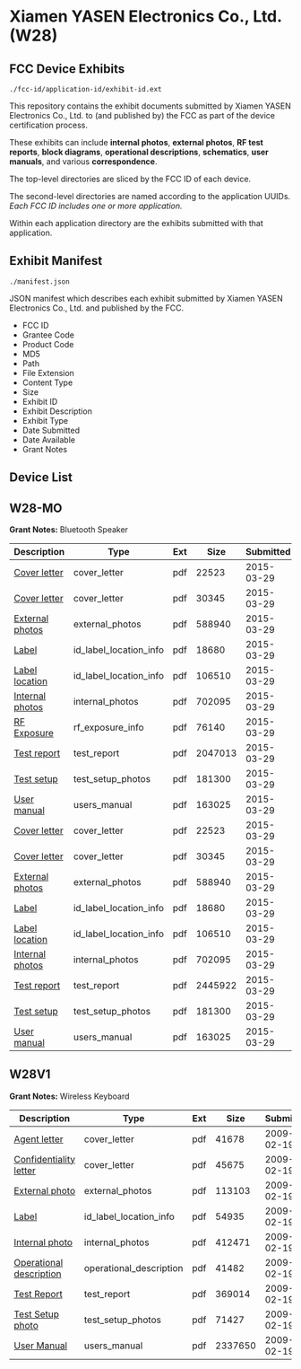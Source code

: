 # Xiamen YASEN Electronics Co., Ltd. (W28)
## FCC Device Exhibits

```
./fcc-id/application-id/exhibit-id.ext
```

This repository contains the exhibit documents submitted by Xiamen YASEN Electronics Co., Ltd. to (and published by) the FCC as part of the device certification process.

These exhibits can include **internal photos**, **external photos**, **RF test reports**, **block diagrams**, **operational descriptions**, **schematics**, **user manuals**, and various **correspondence**.

The top-level directories are sliced by the FCC ID of each device.

The second-level directories are named according to the application UUIDs. *Each FCC ID includes one or more application.*

Within each application directory are the exhibits submitted with that application. 

## Exhibit Manifest

```
./manifest.json
```

JSON manifest which describes each exhibit submitted by Xiamen YASEN Electronics Co., Ltd. and published by the FCC.

- FCC ID
- Grantee Code
- Product Code
- MD5
- Path
- File Extension
- Content Type
- Size
- Exhibit ID
- Exhibit Description
- Exhibit Type
- Date Submitted
- Date Available
- Grant Notes

## Device List
## W28-MO
**Grant Notes:** Bluetooth Speaker

| Description | Type | Ext | Size | Submitted | Available |
| ----------- | ---- | --- | ---- | --------- | --------- |
| [Cover letter](W28-MO/94578788b46cdc57498f4d854b7b523b/2568932.pdf) | cover_letter | pdf | 22523 | 2015-03-29 | 2015-03-29 |
| [Cover letter](W28-MO/94578788b46cdc57498f4d854b7b523b/2568933.pdf) | cover_letter | pdf | 30345 | 2015-03-29 | 2015-03-29 |
| [External photos](W28-MO/94578788b46cdc57498f4d854b7b523b/2568934.pdf) | external_photos | pdf | 588940 | 2015-03-29 | 2015-03-29 |
| [Label](W28-MO/94578788b46cdc57498f4d854b7b523b/2568935.pdf) | id_label_location_info | pdf | 18680 | 2015-03-29 | 2015-03-29 |
| [Label location](W28-MO/94578788b46cdc57498f4d854b7b523b/2568936.pdf) | id_label_location_info | pdf | 106510 | 2015-03-29 | 2015-03-29 |
| [Internal photos](W28-MO/94578788b46cdc57498f4d854b7b523b/2568937.pdf) | internal_photos | pdf | 702095 | 2015-03-29 | 2015-03-29 |
| [RF Exposure](W28-MO/94578788b46cdc57498f4d854b7b523b/2568939.pdf) | rf_exposure_info | pdf | 76140 | 2015-03-29 | 2015-03-29 |
| [Test report](W28-MO/94578788b46cdc57498f4d854b7b523b/2568942.pdf) | test_report | pdf | 2047013 | 2015-03-29 | 2015-03-29 |
| [Test setup](W28-MO/94578788b46cdc57498f4d854b7b523b/2568943.pdf) | test_setup_photos | pdf | 181300 | 2015-03-29 | 2015-03-29 |
| [User manual](W28-MO/94578788b46cdc57498f4d854b7b523b/2568944.pdf) | users_manual | pdf | 163025 | 2015-03-29 | 2015-03-29 |
| [Cover letter](W28-MO/59c550f3ced261e3985e9ffb3e9851ef/2568932.pdf) | cover_letter | pdf | 22523 | 2015-03-29 | 2015-03-29 |
| [Cover letter](W28-MO/59c550f3ced261e3985e9ffb3e9851ef/2568933.pdf) | cover_letter | pdf | 30345 | 2015-03-29 | 2015-03-29 |
| [External photos](W28-MO/59c550f3ced261e3985e9ffb3e9851ef/2568934.pdf) | external_photos | pdf | 588940 | 2015-03-29 | 2015-03-29 |
| [Label](W28-MO/59c550f3ced261e3985e9ffb3e9851ef/2568935.pdf) | id_label_location_info | pdf | 18680 | 2015-03-29 | 2015-03-29 |
| [Label location](W28-MO/59c550f3ced261e3985e9ffb3e9851ef/2568936.pdf) | id_label_location_info | pdf | 106510 | 2015-03-29 | 2015-03-29 |
| [Internal photos](W28-MO/59c550f3ced261e3985e9ffb3e9851ef/2568937.pdf) | internal_photos | pdf | 702095 | 2015-03-29 | 2015-03-29 |
| [Test report](W28-MO/59c550f3ced261e3985e9ffb3e9851ef/2568955.pdf) | test_report | pdf | 2445922 | 2015-03-29 | 2015-03-29 |
| [Test setup](W28-MO/59c550f3ced261e3985e9ffb3e9851ef/2568943.pdf) | test_setup_photos | pdf | 181300 | 2015-03-29 | 2015-03-29 |
| [User manual](W28-MO/59c550f3ced261e3985e9ffb3e9851ef/2568944.pdf) | users_manual | pdf | 163025 | 2015-03-29 | 2015-03-29 |
## W28V1
**Grant Notes:** Wireless Keyboard

| Description | Type | Ext | Size | Submitted | Available |
| ----------- | ---- | --- | ---- | --------- | --------- |
| [Agent letter](W28V1/57f3c14fdf734650b0cfa3f6393a1859/1070160.pdf) | cover_letter | pdf | 41678 | 2009-02-19 | 2009-02-19 |
| [Confidentiality letter](W28V1/57f3c14fdf734650b0cfa3f6393a1859/1070161.pdf) | cover_letter | pdf | 45675 | 2009-02-19 | 2009-02-19 |
| [External photo](W28V1/57f3c14fdf734650b0cfa3f6393a1859/1070162.pdf) | external_photos | pdf | 113103 | 2009-02-19 | 2009-02-19 |
| [Label](W28V1/57f3c14fdf734650b0cfa3f6393a1859/1070163.pdf) | id_label_location_info | pdf | 54935 | 2009-02-19 | 2009-02-19 |
| [Internal photo](W28V1/57f3c14fdf734650b0cfa3f6393a1859/1070164.pdf) | internal_photos | pdf | 412471 | 2009-02-19 | 2009-02-19 |
| [Operational description](W28V1/57f3c14fdf734650b0cfa3f6393a1859/1070165.pdf) | operational_description | pdf | 41482 | 2009-02-19 | 2009-02-19 |
| [Test Report](W28V1/57f3c14fdf734650b0cfa3f6393a1859/1070167.pdf) | test_report | pdf | 369014 | 2009-02-19 | 2009-02-19 |
| [Test Setup photo](W28V1/57f3c14fdf734650b0cfa3f6393a1859/1070168.pdf) | test_setup_photos | pdf | 71427 | 2009-02-19 | 2009-02-19 |
| [User Manual](W28V1/57f3c14fdf734650b0cfa3f6393a1859/1070169.pdf) | users_manual | pdf | 2337650 | 2009-02-19 | 2009-02-19 |
